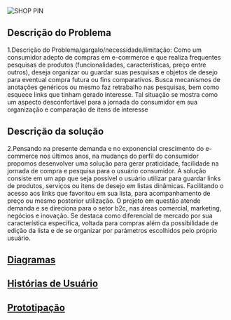 

![SHOP PIN](https://user-images.githubusercontent.com/61764094/127951056-f32777ff-277b-49fa-a048-4ff4277a0b1b.png)


## Descrição do Problema
1.Descrição do Problema/gargalo/necessidade/limitação:
Como um consumidor adepto de compras em e-commerce e que realiza frequentes pesquisas de produtos (funcionalidades, características, preço entre outros), deseja organizar ou guardar suas pesquisas e objetos de desejo para eventual compra futura ou fins comparativos.
Busca mecanismos de anotações genéricos ou mesmo faz retrabalho nas pesquisas, bem como esquece links que tinham gerado interesse.
Tal situação se mostra como um aspecto desconfortável para a jornada do consumidor em sua organização e comparação de itens de interesse

## Descrição da solução
2.Pensando na presente demanda e no exponencial crescimento do e-commerce nos últimos anos, na mudança do perfil do consumidor propomos desenvolver uma solução para gerar praticidade, facilidade na jornada de compra e pesquisa para o usuário consumidor.
A solução consiste em um app que seja possível o usuário utilizar para guardar links de produtos, serviços ou itens de desejo em listas dinâmicas. Facilitando o acesso aos links que favoritou em sua lista, para acompanhamento de preço ou mesmo posterior utilização.
O projeto em questão atende demanda e se direciona para o setor  b2c, nas áreas comercial, marketing, negócios e inovação.
Se destaca como diferencial de mercado por sua característica específica, voltada para compras além da possibilidade de edição da lista e de se organizar por parámetros escolhidos pelo próprio usuário.

## [Diagramas](/doc/tecnica/README.md) 

## [Histórias de Usuário](/doc/historia_usuario/README.md)

## [Prototipação](/doc/prototipacao/README.md)
